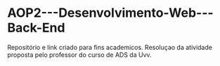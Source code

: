 # AOP2---Desenvolvimento-Web---Back-End
Repositório e link criado para fins academicos. Resoluçao da atividade proposta pelo professor do curso de ADS da Uvv.

